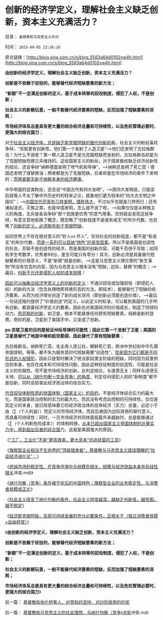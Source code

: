 # 创新的经济学定义，理解社会主义缺乏创新，资本主义充满活力？

目录： `基督教和马克思主义共识` 

时间： `2015-09-05 23:26:10` 

原文链接：[http://blog.sina.com.cn/s/blog_5563a64d0102vw4h.html](http://blog.sina.com.cn/s/blog_5563a64d0102vw4h.html)

**由创新的经济学定义，理解社会主义缺乏创新，资本主义充满活力？**

**创新是不依赖于奴役的，能够替代经济短缺要素的新方法；**

**“新颖”不一定满足创新的定义，基于成本转移的奴役制度，侵犯了人权，不是创新；**

**社会主义的新颖玩意，一般不能替代经济要素的短缺，反而加强了短缺要素的消耗；**

**市场经济体系总是具有更大量的综合经济总量和可持续性，以及危机管理必要时，更强大的综合国力**；

对[于社会主义经济体，总是缺乏能克服短缺的替代创新机](../../../2013/12/26/短缺只抑制公有制，短缺催化了资本主义的升级换代.md)能，社会主义的粉丝喜欢争辩，“苏联更有创新性，他们第一个发射了人造卫星”——>他们还发明了古拉格群岛！为什么不说呢？第一颗人造卫星不是为克服短缺而发射的，古拉格群岛却是为了克服短缺而建立并维持的。这些国家主义的粉丝，对于国家极权缺乏经济创新性的结论，还会争辩“纳粹德国发明了喷气机和导弹”，——>纳粹还发明了死亡营！德国还发明了煤替换油；两者都是为了克服短缺，后者却是在市场经济的条件下发明的；[而两者都无助于纳粹本身的经济健康](../../../2009/12/13/希特勒德国低效地浪费了百年市场经济的积累.md)。

中华帝国的这类粉丝，还会说“中国古代有四大发明”，——>原四大发明说，只是梁启超等人不太了解中外历史时的轻率之论，就象他们更为轻率的“四大古文明之中国论”；——>[中国古代还真有几样发明，堪称伟大](../../../2010/5/31/中国真正有价值的四大发明.md)，不过似乎也就是几样而已；还有诸如凌迟，灭族之类，也是中国发明，怎么就不说了呢，——>如果仅仅是从种族主义的角度，无非是各自争辩“那个民族更优秀”的意气用事。否则就会发现这些争辩，有意无意地偷换了概念，既忽略了“创新程度不是或有或无”的布尔代数，也忽略了[创新的定义，必须能有助于克服短缺](../../../2013/1/7/公有制政体根据旧经验固化经济模式.md)。

如同世界上不存在绝对意义的“好人vs 坏人”，任何社会的创新程度，都不是“有或无”的布尔代数，[而是一系列可以容纳“特色”的渐变因素](../../../2015/9/4/纳什均衡与“完全竞争”的等价性.md)。所以不是美国是创造性的社会，苏联不是创造性的经济，而是美国的创新内容，可能千百倍于苏联；如同有学生考数学，优秀者99分，差生可能只有零分！其次，创新必须是具备替代短缺要素的价值意义，不是“新颖”就是创新，——>这是马克思主义理论里的“新生事物”所没有包含的内容，因为马克思主义根本没有“短缺，边际，替换”的概念；——>最后，[创新不允许是侵犯人权的成本转移](../../../2010/1/24/人权完整性对国家利益的价值.md)！

[因此可以抽象出经济学意义上的创新的定义](../../../2015/1/30/管理者必定不具备创新的能力,及“创新”的定义.md)：不通过奴役或加强奴役（即侵犯人权）的新的方法（包含处理物质转换形态的方法，即技术），能够替代了短缺的经济要素，从而为经济增长创造了新的成长空间（即创新必须能创造价值），——>最后一句话还隐约提供了“价值创造”的定义。以此定义的标准，可以看到美国的几乎所有创新，都具备经济学定义的要素，因此也对美国经济的价值成长，制造了持续的动力。[而苏联的创新](../../../2013/12/12/技术落后不可怕，社会主义没有技术创新的能力.md)，如卫星，根本不能替换任何原有短缺要素，纯粹是新的浪费。奇妙的是，卫星到了美国手中，又变成了创新。

**ps:苏联卫星的目的是验证州际导弹的可能性；因此它第一个发射了卫星；美国的卫星是替代了地面中继和航空勘探，因此替代了原有短缺要素**；

古拉格群岛，纳粹死亡营，毛主席人民公社，朝鲜死亡营，欧洲中世纪和中华孔儒帝国体制，等等，都不失为服务其时代短缺需要“创造性”，[但是因为它们都是不同形式的人权侵犯](../../../2011/9/4/纳粹集中营制度，是工业化的奴隶制.md)，因此只是暂时解决了统治家奴隶主阶级的短缺，同时因为奴隶供应的本身，也存在成本和可持续性问题，因此这种奴役制度的创造性，可能是社会主义的优越性，但不是市场经济的创新。此判定结论，与道德无关；同样与道德无关地，[可以从（纳什均衡＝完全竞争）的角度](../../../2015/9/4/纳什均衡与“完全竞争”的等价性.md)，判定任何侵犯人权的“新制度”都不是创新，同时会损害此经济政治体的综合实力。

[包含奴役体制性质的举国体制（国家主义）的目的](../../../2009/12/27/国家主义举国体制的低效率和根源.md)，不是经济体综合实力的最大化，而是国家政治控制的实力的最大化，而且没有考虑此控制的可持续性。仅仅是其定义的本身，就已经意味着它的经济政治体的总体经济（实力）总量，必定小于由（∑（个人利益））而定义的市场经济体，而且后者因为边际效用的替代意义，而具备可持续性；同时，一旦市场经济共同体面临着外来威胁时，总是能够通过（∑（个人判断危险成本））的体制转换，[从本已超出国家主义举国体制的总量实力中，得到超出后者的综合国](../../../2007/9/4/美国是一个可怕的对手.md)力。这就是美国强大的原因。

《[“工厂，工业化”不是“更高效率，更大资本”创造财富的工具](../../../2015/8/30/基督教和马克思主义者对“工厂，工业化”的误解；.md)》

《[旗舰型企业相当于生命界的“顶级猎食者”，基督教与马克思主义错误理解的“社会经济进化论”；](../../../2015/8/31/两种工厂模式，旗舰型企业和特定供应商，及标准体系.md)》

《[终端市场的稳定性，在竞争环境中与规模负相关，规模与经济效益本身并非线性相关](../../../2015/9/1/基督教和马克思主义的社会理想，与纳什均衡（竞争)冲突.md)》

《[纳什均衡（竞争）条件被干扰后的中国特色；旗舰型企业的业务稳定性，与消费者规模成正比](../../../2015/9/2/纳什均衡（竞争）条件被干扰后的中国特色；.md)》

《[社会主义改变了纳什均衡的条件，社会主义程度越深，越缺乏创新性，越贫困，越不稳定](../../../2015/9/3/纳什均衡解释了社会主义缺乏创新，及资本主义的创新性.md)》

《[经济能克服短缺，实现可持续发展的充分必要条件，正相关于（独立消费者规模×自由程度）](../../../2015/9/4/纳什均衡与“完全竞争”的等价性.md)》

《**由创新的经济学定义，理解社会主义缺乏创新，资本主义充满活力？**

**创新是不依赖于奴役的，能够替代经济短缺要素的新方法；**

**“新颖”不一定满足创新的定义，基于成本转移的奴役制度，侵犯了人权，不是创新；**

**社会主义的新颖玩意，一般不能替代经济要素的短缺，反而加强了短缺要素的消耗；**

**市场经济体系总是具有更大量的综合经济总量和可持续性，以及危机管理必要时，更强大的综合国力**》

前一篇： [基督教和张化桥等人，对零和的坚持，对边际效用的抗拒](../../../2015/9/6/基督教和张化桥等人，对零和的坚持，对边际效用的抗拒.md)

后一篇： [基督教和马克思主义的社会理想，与纳什均衡（竞争)冲突](../../../2015/9/1/基督教和马克思主义的社会理想，与纳什均衡（竞争)冲突.md)

